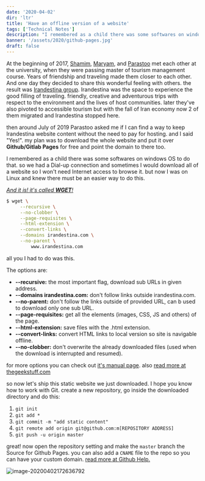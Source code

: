```yaml
---
date: '2020-04-02'
dir: 'ltr'
title: 'Have an offline version of a website'
tags: ['Technical Notes']
description: "I remembered as a child there was some softwares on windows OS to do that. so we had a Dial-up connection and sometimes I would download all of a website so I won't need Internet access to browse it. but now I was on Linux and knew there must be an easier way to do this."
banner: '/assets/2020/github-pages.jpg'
draft: false
---
```


At the beginning of 2017, [Shamim](https://irandestina.github.io/website/index.html%3Fp=1269.html), [Maryam](https://irandestina.github.io/website/index.html%3Fp=1273.html), and [Parastoo](https://likeaswallow.com/) met each other at the university, when they were passing master of tourism management course. Years of friendship and traveling made them closer to each other. And one day they decided to share this wonderful feeling with others. the result was [Irandestina group](https://irandestina.github.io/website/). Irandestina was the space to experience the good filling of traveling. friendly, creative and adventurous trips with respect to the environment and the lives of host communities. later they've also pivoted to accessible tourism but with the fall of Iran economy now 2 of them migrated and Irandestina stopped here.

then around July of 2019 Parastoo asked me if I can find a way to keep Irandestina website content without the need to pay for hosting. and I said "Yes!". my plan was to download the whole website and put it over **Github/Gitlab Pages** for free and point the domain to there too.

I remembered as a child there was some softwares on windows OS to do that. so we had a Dial-up connection and sometimes I would download all of a website so I won't need Internet access to browse it. but now I was on Linux and knew there must be an easier way to do this.

[_And it is! it's called **WGET**!_](https://en.wikipedia.org/wiki/Wget)

```bash
$ wget \
     --recursive \
     --no-clobber \
     --page-requisites \
     --html-extension \
     --convert-links \
     --domains irandestina.com \
     --no-parent \
         www.irandestina.com
```

all you I had to do was this.

The options are:

- **--recursive:** the most important flag, download sub URLs in given address.
- **--domains irandestina.com:** don't follow links outside irandestina.com.
- **--no-parent:** don't follow the links outside of provided URL, can b used to download only one sub URL.
- **--page-requisites:** get all the elements (images, CSS, JS and others) of the page.
- **--html-extension:** save files with the .html extension.
- **--convert-links:** convert HTML links to local version so site is navigable offline.
- **--no-clobber:** don't overwrite the already downloaded files (used when the download is interrupted and resumed).

for more options you can check out [it's manual page](https://www.gnu.org/software/wget/manual/html_node/Recursive-Retrieval-Options.html). also [read more at thegeekstuff.com](https://www.thegeekstuff.com/2009/09/the-ultimate-wget-download-guide-with-15-awesome-examples/)

so now let's ship this static website we just downloaded. I hope you know how to work with Git. create a new repository, go inside the downloaded directory and do this:

1. `git init`
2. `git add *`
3. `git commit -m "add static content"`
4. `git remote add origin git@github.com:m[REPOSITORY ADDRESS]`
5. `git push -u origin master`

great! now open the repository setting and make the `master` branch the Source for Github Pages. you can also add a `CNAME` file to the repo so you can have your custom domain. [read more at Github Help.](https://help.github.com/en/github/working-with-github-pages/configuring-a-custom-domain-for-your-github-pages-site)

![image-20200402172636792](/assets/2020/github-pages.jpg)
